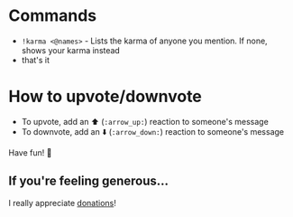 # Commands
 * `!karma <@names>` - Lists the karma of anyone you mention. If none, shows your karma instead
 * that's it
 
# How to upvote/downvote
 * To upvote, add an :arrow_up: (`:arrow_up:`) reaction to someone's message
 * To downvote, add an :arrow_down: (`:arrow_down:`) reaction to someone's message

Have fun! :tada:

## If you're feeling generous...
I really appreciate [donations](https://paypal.me/Dean98)!